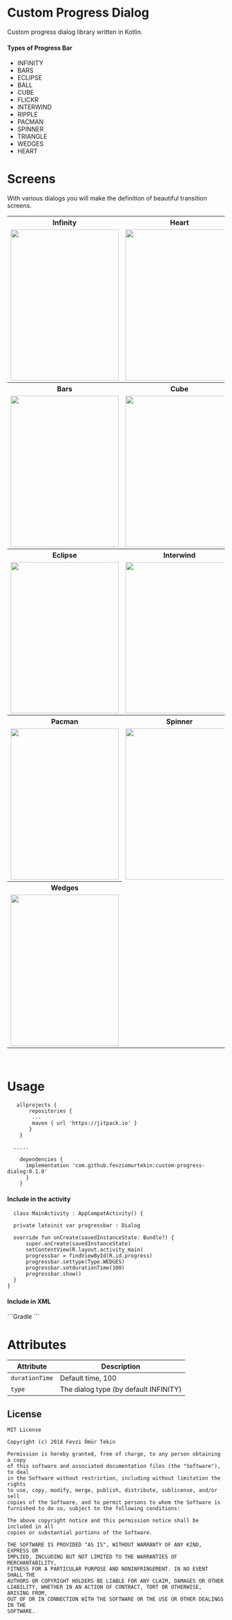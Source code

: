 # Custom Progress Dialog

Custom progress dialog library written in Kotlin.

<h4>Types of Progress Bar</h4>

* INFINITY
* BARS
* ECLIPSE
* BALL
* CUBE
* FLICKR
* INTERWIND
* RIPPLE
* PACMAN
* SPINNER
* TRIANGLE
* WEDGES
* HEART



# Screens
With various dialogs you will make the definition of beautiful transition screens.
<table>
  <tr>
    <th>Infinity</th>
    <th>Heart</th>
    <th>Ball</th>
  </tr>
  <tr>
    <td>
      <center><img src="https://media.giphy.com/media/byzdz3B4YkFiPMFH0G/giphy.gif" width="250" height="350" /></center>
    </td>
    <td>
     <center><img src="https://media.giphy.com/media/5z2jQftmsOkLLtBGXT/giphy.gif" width="250" height="350" /></center>
    </td>
    <td>
     <center><img src="https://media.giphy.com/media/1hnVJYlW4LC6ddBhBN/giphy.gif" width="250" height="350" /></center>
    </td>
  </tr>
   <tr>
    <th>Bars</th>
    <th>Cube</th>
    <th>Flickr</th>
  </tr>
  <tr>
    <td>
      <center><img src="https://media.giphy.com/media/5UrVrEs3TfYbfJYZd4/giphy.gif" width="250" height="350" /></center>
    </td>
    <td>
     <center><img src="https://media.giphy.com/media/5QQpkzxmnGk48pYS2Z/giphy.gif" width="250" height="350" /></center>
    </td>
    <td>
     <center><img src="https://media.giphy.com/media/3eSxWMmwM5Zh1xCBw0/giphy.gif" width="250" height="350" /></center>
    </td>
  </tr>
   <tr>
    <th>Eclipse</th>
    <th>Interwind</th>
    <th>Ripple</th>
  </tr>
  <tr>
    <td>
      <center><img src="https://media.giphy.com/media/uiC1y1NCR3cDNjjzw7/giphy.gif" width="250" height="350" /></center>
    </td>
    <td>
     <center><img src="https://media.giphy.com/media/edTCgPXwJo0DI33Zql/giphy.gif" width="250" height="350" /></center>
    </td>
    <td>
     <center><img src="https://media.giphy.com/media/QObPYn0Du3hMhmcOPt/giphy.gif" width="250" height="350" /></center>
    </td>
  </tr>
   <tr>
    <th>Pacman</th>
    <th>Spinner</th>
    <th>Triangle</th>
  </tr>
  <tr>
    <td>
      <center><img src="https://media.giphy.com/media/AE7PZ9QPLXbnf5nv4U/giphy.gif" width="250" height="350" /></center>
    </td>
    <td>
     <center><img src="https://media.giphy.com/media/4H1pfgyYR8H2vkE49R/giphy.gif" width="250" height="350" /></center>
    </td>
    <td>
     <center><img src="https://media.giphy.com/media/YTX7BNpDs0CHm9WiT3/giphy.gif" width="250" height="350" /></center>
    </td>
  </tr>
 <tr>
    <th>Wedges</th>
  </tr>
  <tr>
    <td>
     <center><img src="https://media.giphy.com/media/3Mb1HDPER07qDGciQv/giphy.gif" width="250" height="350" /></center>
    </td>
  </tr>

</table>
</br>

# Usage

```Gradle
   allprojects {
       repositories {
	    ...
	    maven { url 'https://jitpack.io' }
	   }
	}
  
  .....

    dependencies {
	  implementation 'com.github.fevziomurtekin:custom-progress-dialog:0.1.0'
	  }
	}
  ```
  <h4>Include in the activity </h4>
  
  ```Gradle 
    class MainActivity : AppCompatActivity() {

    private lateinit var progressbar : Dialog

    override fun onCreate(savedInstanceState: Bundle?) {
        super.onCreate(savedInstanceState)
        setContentView(R.layout.activity_main)
        progressbar = findViewById(R.id.progress)
        progressbar.settype(Type.WEDGES)
        progressbar.setdurationTime(100)
        progressbar.show()
    }
}
  ```
  
  <h4> Include in XML </h4>
  ```Gradle 
   <com.fevziomurtekin.customprogress.Dialog
            android:layout_width="60dp"
            android:layout_height="60dp"
            android:id="@+id/progress"
            customprogress:durationTime="50"
            />
  ```
  
  # Attributes

  | Attribute | Description |
| --- | --- |
| `durationTime` | Default time, 100 |
| `type` | The dialog type (by default INFINITY) |


## License

    MIT License

    Copyright (c) 2018 Fevzi Ömür Tekin

	Permission is hereby granted, free of charge, to any person obtaining a copy
	of this software and associated documentation files (the "Software"), to deal
	in the Software without restriction, including without limitation the rights
	to use, copy, modify, merge, publish, distribute, sublicense, and/or sell
	copies of the Software, and to permit persons to whom the Software is
	furnished to do so, subject to the following conditions:

	The above copyright notice and this permission notice shall be included in all
	copies or substantial portions of the Software.

	THE SOFTWARE IS PROVIDED "AS IS", WITHOUT WARRANTY OF ANY KIND, EXPRESS OR
	IMPLIED, INCLUDING BUT NOT LIMITED TO THE WARRANTIES OF MERCHANTABILITY,
	FITNESS FOR A PARTICULAR PURPOSE AND NONINFRINGEMENT. IN NO EVENT SHALL THE
	AUTHORS OR COPYRIGHT HOLDERS BE LIABLE FOR ANY CLAIM, DAMAGES OR OTHER
	LIABILITY, WHETHER IN AN ACTION OF CONTRACT, TORT OR OTHERWISE, ARISING FROM,
	OUT OF OR IN CONNECTION WITH THE SOFTWARE OR THE USE OR OTHER DEALINGS IN THE
	SOFTWARE.



